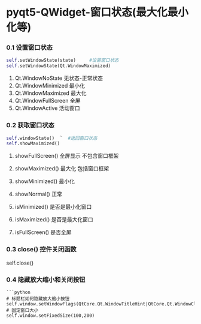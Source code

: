 # pyqt5-QWidget-窗口状态(最大化最小化等)

### 0.1 设置窗口状态

```python
self.setWindowState(state)     #设置窗口状态
self.setWindowState(Qt.WindowMaximized)
```
1. Qt.WindowNoState 无状态-正常状态
2. Qt.WindowMinimized   最小化
3. Qt.WindowMaximized   最大化
4. Qt.WindowFullScreen  全屏
5. Qt.WindowActive   活动窗口

### 0.2 获取窗口状态

```python
self.windowState()  `  #返回窗口状态
self.showMaximized() 
```

1. 
   showFullScreen()   全屏显示  不包含窗口框架

2. showMaximized()   最大化    包括窗口框架

3. showMinimized()   最小化

4. showNormal()    正常

5. isMinimized()   是否是最小化窗口

6. isMaximized()   是否是最大化窗口

7. isFullScreen()   是否全屏


### 0.3 close()  控件关闭函数

self.close()

### 0.4 隐藏放大缩小和关闭按钮

```
​```python
# 标题栏如何隐藏放大缩小按钮
self.window.setWindowFlags(QtCore.Qt.WindowTitleHint|QtCore.Qt.WindowCloseButtonHint)
# 固定窗口大小
self.window.setFixedSize(100,200)
```